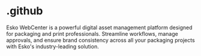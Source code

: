 # .github
Esko WebCenter is a powerful digital asset management platform designed for packaging and print professionals. Streamline workflows, manage approvals, and ensure brand consistency across all your packaging projects with Esko's industry-leading solution.
